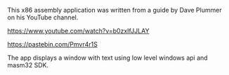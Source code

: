 This x86 assembly application was written from a guide by Dave Plummer on his YouTube channel.

https://www.youtube.com/watch?v=b0zxIfJJLAY

https://pastebin.com/Pmvr4r1S

The app displays a window with text using low level windows api and masm32 SDK.
